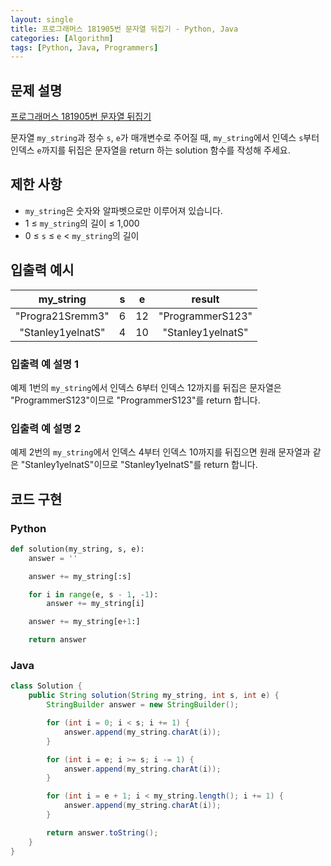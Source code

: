 ```yaml
---
layout: single
title: 프로그래머스 181905번 문자열 뒤집기 - Python, Java
categories: [Algorithm]
tags: [Python, Java, Programmers]
---
```


## 문제 설명
[프로그래머스 181905번 문자열 뒤집기](https://school.programmers.co.kr/learn/courses/30/lessons/181905)

문자열 `my_string`과 정수 `s`, `e`가 매개변수로 주어질 때, `my_string`에서 인덱스 `s`부터 인덱스 `e`까지를 뒤집은 문자열을 return 하는 solution 함수를 작성해 주세요.

## 제한 사항

* `my_string`은 숫자와 알파벳으로만 이루어져 있습니다.
* 1 ≤ `my_string`의 길이 ≤ 1,000
* 0 ≤ `s` ≤ `e` < `my_string`의 길이

## 입출력 예시

|     my_string     | s  | e  |       result      |
|:-----------------:|:--:|:--:|:-----------------:|
| "Progra21Sremm3"  | 6  | 12 |  "ProgrammerS123" |
| "Stanley1yelnatS" | 4  | 10 | "Stanley1yelnatS" |

### 입출력 예 설명 1

예제 1번의 `my_string`에서 인덱스 6부터 인덱스 12까지를 뒤집은 문자열은 "ProgrammerS123"이므로 "ProgrammerS123"를 return 합니다.

### 입출력 예 설명 2

예제 2번의 `my_string`에서 인덱스 4부터 인덱스 10까지를 뒤집으면 원래 문자열과 같은 "Stanley1yelnatS"이므로 "Stanley1yelnatS"를 return 합니다.

## 코드 구현

### Python

```python
def solution(my_string, s, e):
    answer = ''

    answer += my_string[:s]

    for i in range(e, s - 1, -1):
        answer += my_string[i]

    answer += my_string[e+1:]

    return answer
```

### Java

```java
class Solution {
    public String solution(String my_string, int s, int e) {
        StringBuilder answer = new StringBuilder();

        for (int i = 0; i < s; i += 1) {
            answer.append(my_string.charAt(i));
        }

        for (int i = e; i >= s; i -= 1) {
            answer.append(my_string.charAt(i));
        }

        for (int i = e + 1; i < my_string.length(); i += 1) {
            answer.append(my_string.charAt(i));
        }

        return answer.toString();
    }
}
```
